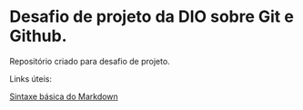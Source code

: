 # Desafio de projeto da DIO sobre Git e Github.

Repositório criado para desafio de projeto.

Links úteis:

[Sintaxe básica do Markdown](https://www.markdownguide.org/basic-syntax/)
